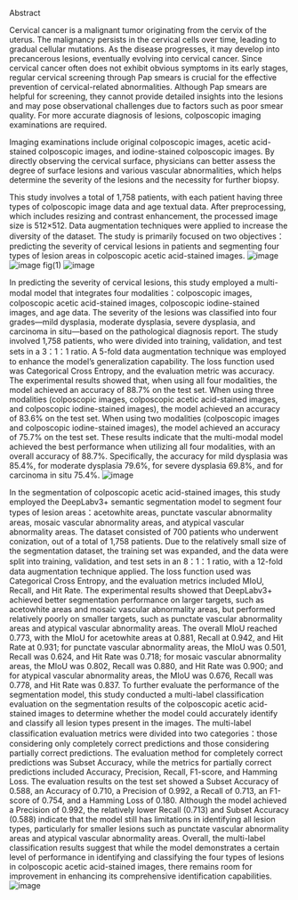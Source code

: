   Abstract

  Cervical cancer is a malignant tumor originating from the cervix of the uterus. The malignancy persists in the cervical cells over time, leading to gradual cellular mutations. As the disease progresses, it may develop into precancerous lesions, eventually evolving into cervical cancer. Since cervical cancer often does not exhibit obvious symptoms in its early stages, regular cervical screening through Pap smears is crucial for the effective prevention of cervical-related abnormalities. Although Pap smears are helpful for screening, they cannot provide detailed insights into the lesions and may pose observational challenges due to factors such as poor smear quality. For more accurate diagnosis of lesions, colposcopic imaging examinations are required.

  Imaging examinations include original colposcopic images, acetic acid-stained colposcopic images, and iodine-stained colposcopic images. By directly observing the cervical surface, physicians can better assess the degree of surface lesions and various vascular abnormalities, which helps determine the severity of the lesions and the necessity for further biopsy.

  This study involves a total of 1,758 patients, with each patient having three types of colposcopic image data and age textual data. After preprocessing, which includes resizing and contrast enhancement, the processed image size is 512×512. Data augmentation techniques were applied to increase the diversity of the dataset. The study is primarily focused on two objectives：predicting the severity of cervical lesions in patients and segmenting four types of lesion areas in colposcopic acetic acid-stained images.
  ![image](https://github.com/user-attachments/assets/748cab0f-40f5-43ef-ae92-13400eaeadf0)
![image](https://github.com/user-attachments/assets/41ef5a8e-3580-419a-9028-a47e2505ab94)
fig(1)
![image](https://github.com/user-attachments/assets/822976a4-afef-499c-85b5-4b6f2f07b1e3)


  In predicting the severity of cervical lesions, this study employed a multi-modal model that integrates four modalities：colposcopic images, colposcopic acetic acid-stained images, colposcopic iodine-stained images, and age data. The severity of the lesions was classified into four grades—mild dysplasia, moderate dysplasia, severe dysplasia, and carcinoma in situ—based on the pathological diagnosis report. The study involved 1,758 patients, who were divided into training, validation, and test sets in a 3：1：1 ratio. A 5-fold data augmentation technique was employed to enhance the model’s generalization capability. The loss function used was Categorical Cross Entropy, and the evaluation metric was accuracy. The experimental results showed that, when using all four modalities, the model achieved an accuracy of 88.7% on the test set. When using three modalities (colposcopic images, colposcopic acetic acid-stained images, and colposcopic iodine-stained images), the model achieved an accuracy of 83.6% on the test set. When using two modalities (colposcopic images and colposcopic iodine-stained images), the model achieved an accuracy of 75.7% on the test set. These results indicate that the multi-modal model achieved the best performance when utilizing all four modalities, with an overall accuracy of 88.7%. Specifically, the accuracy for mild dysplasia was 85.4%, for moderate dysplasia 79.6%, for severe dysplasia 69.8%, and for carcinoma in situ 75.4%.
![image](https://github.com/user-attachments/assets/26c8d7ed-cf01-4c0c-9fcf-eb441c057fa0)

  In the segmentation of colposcopic acetic acid-stained images, this study employed the DeepLabv3+ semantic segmentation model to segment four types of lesion areas：acetowhite areas, punctate vascular abnormality areas, mosaic vascular abnormality areas, and atypical vascular abnormality areas. The dataset consisted of 700 patients who underwent conization, out of a total of 1,758 patients. Due to the relatively small size of the segmentation dataset, the training set was expanded, and the data were split into training, validation, and test sets in an 8：1：1 ratio, with a 12-fold data augmentation technique applied. The loss function used was Categorical Cross Entropy, and the evaluation metrics included MIoU, Recall, and Hit Rate. The experimental results showed that DeepLabv3+ achieved better segmentation performance on larger targets, such as acetowhite areas and mosaic vascular abnormality areas, but performed relatively poorly on smaller targets, such as punctate vascular abnormality areas and atypical vascular abnormality areas. The overall MIoU reached 0.773, with the MIoU for acetowhite areas at 0.881, Recall at 0.942, and Hit Rate at 0.931; for punctate vascular abnormality areas, the MIoU was 0.501, Recall was 0.624, and Hit Rate was 0.718; for mosaic vascular abnormality areas, the MIoU was 0.802, Recall was 0.880, and Hit Rate was 0.900; and for atypical vascular abnormality areas, the MIoU was 0.676, Recall was 0.778, and Hit Rate was 0.837. To further evaluate the performance of the segmentation model, this study conducted a multi-label classification evaluation on the segmentation results of the colposcopic acetic acid-stained images to determine whether the model could accurately identify and classify all lesion types present in the images. The multi-label classification evaluation metrics were divided into two categories：those considering only completely correct predictions and those considering partially correct predictions. The evaluation method for completely correct predictions was Subset Accuracy, while the metrics for partially correct predictions included Accuracy, Precision, Recall, F1-score, and Hamming Loss. The evaluation results on the test set showed a Subset Accuracy of 0.588, an Accuracy of 0.710, a Precision of 0.992, a Recall of 0.713, an F1-score of 0.754, and a Hamming Loss of 0.180. Although the model achieved a Precision of 0.992, the relatively lower Recall (0.713) and Subset Accuracy (0.588) indicate that the model still has limitations in identifying all lesion types, particularly for smaller lesions such as punctate vascular abnormality areas and atypical vascular abnormality areas. Overall, the multi-label classification results suggest that while the model demonstrates a certain level of performance in identifying and classifying the four types of lesions in colposcopic acetic acid-stained images, there remains room for improvement in enhancing its comprehensive identification capabilities.
![image](https://github.com/user-attachments/assets/38d58ffb-ef33-46d9-99ca-2a7199f54fda)
